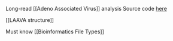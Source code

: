 Long-read [[Adeno Associated Virus]] analysis
Source code [here](https://github.com/formbio/laava)

[[LAAVA structure]]

Must know [[Bioinformatics File Types]]
